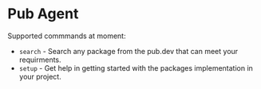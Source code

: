 # Pub Agent

Supported commmands at moment:

- `search` - Search any package from the pub.dev that can meet your requirments.
- `setup` - Get help in getting started with the packages implementation in your project.
